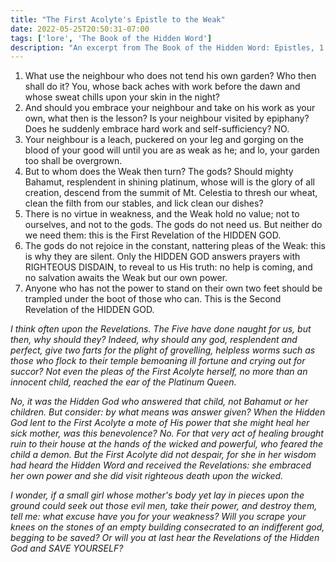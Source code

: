 ```yaml
---
title: "The First Acolyte's Epistle to the Weak"
date: 2022-05-25T20:50:31-07:00
tags: ['lore', 'The Book of the Hidden Word']
description: "An excerpt from The Book of the Hidden Word: Epistles, 1:1-7, styled 'The Revelations,' here illuminated with the commentary of the High Priestess of Shadows"
---
```



1. What use the neighbour who does not tend his own garden? Who then shall do it? You, whose back aches with work before the dawn and whose sweat chills upon your skin in the night?
1. And should you embrace your neighbour and take on his work as your own, what then is the lesson? Is your neighbour visited by epiphany? Does he suddenly embrace hard work and self-sufficiency? NO.
1. Your neighbour is a leach, puckered on your leg and gorging on the blood of your good will until you are as weak as he; and lo, your garden too shall be overgrown.
1. But to whom does the Weak then turn? The gods? Should mighty Bahamut, resplendent in shining platinum, whose will is the glory of all creation, descend from the summit of Mt. Celestia to thresh our wheat, clean the filth from our stables, and lick clean our dishes? 
1. There is no virtue in weakness, and the Weak hold no value; not to ourselves, and not to the gods. The gods do not need us. But neither do we need them: this is the First Revelation of the HIDDEN GOD.
1. The gods do not rejoice in the constant, nattering pleas of the Weak: this is why they are silent. Only the HIDDEN GOD answers prayers with RIGHTEOUS DISDAIN, to reveal to us His truth: no help is coming, and no salvation awaits the Weak but our own power.
1. Anyone who has not the power to stand on their own two feet should be trampled under the boot of those who can. This is the Second Revelation of the HIDDEN GOD.

*I think often upon the Revelations. The Five have done naught for us, but then, why should they? Indeed, why should any god, resplendent and perfect, give two farts for the plight of grovelling, helpless worms such as those who flock to their temple bemoaning ill fortune and crying out for succor? 
Not even the pleas of the First Acolyte herself, no more than an innocent  child, reached the ear of the Platinum Queen.*

*No, it was the Hidden God who answered that child, not Bahamut or her children. But consider: by what means was answer given? When the Hidden God lent to the First Acolyte a mote of His power that she might heal her sick mother, was this benevolence? No. For that very act of healing brought ruin to their house at the hands of the wicked and powerful, who feared the child a demon. But the First Acolyte did not despair, for she in her wisdom had heard the Hidden Word and received the Revelations: she embraced her own power and she did visit righteous death upon the wicked.*

*I wonder, if a small girl whose mother's body yet lay in pieces upon the ground could seek out those evil men, take their power, and destroy them, tell me: what excuse have you for your weakness? Will you scrape your knees on the stones of an empty building consecrated to an indifferent god, begging to be saved? Or will you at last hear the Revelations of the Hidden God and SAVE YOURSELF?*
